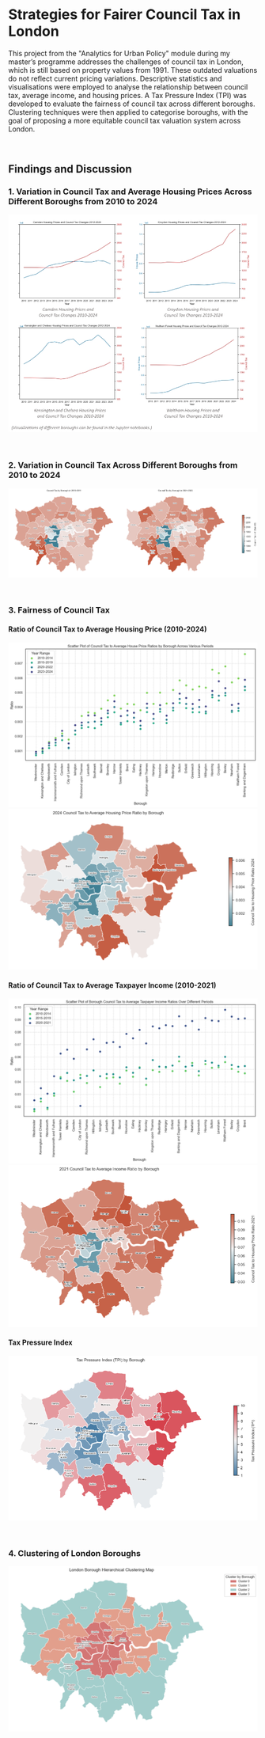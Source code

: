 # Strategies for Fairer Council Tax in London
This project from the "Analytics for Urban Policy" module during my master’s programme addresses the challenges of council tax in London, which is still based on property values from 1991. These outdated valuations do not reflect current pricing variations. Descriptive statistics and visualisations were employed to analyse the relationship between council tax, average income, and housing prices. A Tax Pressure Index (TPI) was developed to evaluate the fairness of council tax across different boroughs. Clustering techniques were then applied to categorise boroughs, with the goal of proposing a more equitable council tax valuation system across London.

<br>

## Findings and Discussion
### 1. Variation in Council Tax and Average Housing Prices Across Different Boroughs from 2010 to 2024  

![House Price and Council Tax Change 2010-2014](house_price_and_council_tax_change_2010_2014.jpg)

<br>

### 2. Variation in Council Tax Across Different Boroughs from 2010 to 2024  

![Council Tax by Borough in 2010-2024](council_tax_by_borough_in_1011_2425.png)

<br>

### 3. Fairness of Council Tax

#### Ratio of Council Tax to Average Housing Price (2010-2024)
![Scatter Plot of Council Tax to Average House Price Ratios by Borough](scatter_plot_of_council_tax_to_average_house_price_ratios_by_borough.png)  
![2024 Council Tax to Average Housing Price Ratio by Borough](2024_council_tax_to_average_housing_price_ratio_by_borough.png)

#### Ratio of Council Tax to Average Taxpayer Income (2010-2021)
![Scatter Plot of Borough Council Tax to Average Taxpayer Income Ratios](scatter_plot_of_borough_council_tax_to_average_taxpayer_income_ratios.png)  
![2021 Council Tax to Average Income Ratio by Borough](2021_council_tax_to_average_income_ratio_by_borough.png)

#### Tax Pressure Index
![Tax Pressure Index by Borough](tax_pressure_index_by_borough.png)

<br>

### 4. Clustering of London Boroughs  
![Borough Hierarchical Clustering Map](borough_hierarchical_clustering_map.png)


